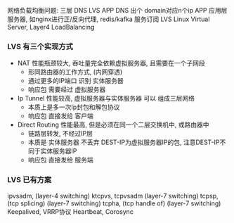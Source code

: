 网络负载均衡问题:
三层 DNS LVS APP
DNS 出个 domain对应n个ip
APP 应用层服务器, 如nginx进行正/反向代理, redis/kafka 服务订阅
LVS Linux Virtual Server, Layer4 LoadBalancing

### LVS 有三个实现方式  
+ NAT              性能瓶颈较大, 吞吐量完全依赖虚拟服务器, 且需要在一个子网段
	+ 形同路由器的工作方式, (内网穿透)
	+ 通过更多的IP端口 识别 实体服务器
	+ 响应包 需要经过 虚拟服务器
+ Ip Tunnel        性能较高, 虚拟服务器与实体服务器 可以 组成三层网络
	+ 本质上是多一次Ip封包和解包协议
	+ 响应包 直接发给 客户端
+ Direct Routing   性能最高, 但是必须在同一个二层交换机中, 或路由器中
	+ 链路层转发, 不经过IP层
	+ 本质是 实体服务器 不丢弃 DEST-IP为虚拟服务器IP的包, 注意DEST-IP不同于实体服务器IP
	+ 响应包 直接发给 服务端

### LVS 已有方案
ipvsadm, 				(layer-4 switching)
ktcpvs, tcpvsadm		(layer-7 switching)
tcpsp, (tcp splicing)   (layer-7 switching)
tcpha, (tcp handle of)  (layer-7 switching)
Keepalived, VRRP协议
Heartbeat, Corosync
